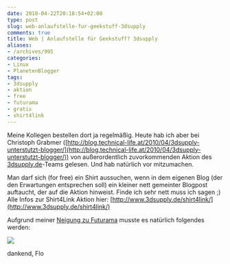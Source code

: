 ```yaml
---
date: 2010-04-22T20:18:54+02:00
type: post
slug: web-anlaufstelle-fur-geekstuff-3dsupply
comments: true
title: Web | Anlaufstelle für Geekstuff? 3dsupply
aliases:
- /archives/995
categories:
- Linux
- PlanetenBlogger
tags:
- 3dsupply
- aktion
- free
- futurama
- gratis
- shirt4link
---
```


Meine Kollegen bestellen dort ja regelmäßig. Heute hab ich aber bei Christoph Grabmer ([http://blog.technical-life.at/2010/04/3dsupply-unterstutzt-blogger/](http://blog.technical-life.at/2010/04/3dsupply-unterstutzt-blogger/)) von außerordentlich zuvorkommenden Aktion des [3dsupply.de](http://3dsupply.de)-Teams gelesen. Und hab natürlich vor mitzumachen.

Man darf sich (for free) ein Shirt aussuchen, wenn in dem eigenen Blog (der den Erwartungen entsprechen soll) ein kleiner nett gemeinter Blogpost auftaucht, der auf die Aktion hinweist. Finde ich sehr nett muss ich sagen ;) Alle Infos zur Shirt4Link Aktion hier: [http://www.3dsupply.de/shirt4link/](http://www.3dsupply.de/shirt4link/)

Aufgrund meiner [Neigung zu Futurama](http://www.3dsupply.de/products/666-gehirnschnecke/) musste es natürlich folgendes werden:

![](/uploads/2010/08/666_1269620096.0_180_180.png)

dankend,
Flo
